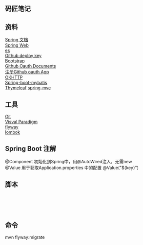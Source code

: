 ## 码匠笔记
## 资料
[Spring 文档](https://spring.io/guides)  
[Spring Web](https://sprinig.io/guides/gs/serving-web-content/)  
[es](https://elasticsearch.cn/explore)  
[Github deploy key](https://developer.github.com/v3/guides/managing-deploy-keys/#deplay-keys)  
[Bootstrap](https://v3.bootcss.com/getting-started)  
[Github Oauth Documents](https://developer.github.com/apps/building-oauth-apps/creating-an-oauth-app/)  
[注册Github oauth App](https://github.com/settings/applications/new)  
[OKHTTP](https://square.github.io/okhttp/)  
[Spring-boot-mybatis](https://docs.spring.io/spring-boot/docs/2.0.0.RC1/reference/htmlsingle/#boot-features-embedded-database-support)  
[Thymeleaf](https://www.thymeleaf.org/doc/tutorials/3.0/usingthymeleaf.html#setting-attribute-values)
[spring-mvc](https://docs.spring.io/spring/docs/current/spring-framework-reference/web.html#spring-web)  
  

## 工具
[Git](https://git-scm.com/download)  
[Visval Paradigm](https://www.visual-paradigm.com)  
[flyway](https://flywaydb.org/)  
[lombok](https://projectlombok.org/)
## Spring Boot 注解
@Component  初始化到Spring中，用@AutoWired注入，无需new  
@Value  用于获取Application.properties 中的配置 @Value("${key}")  


## 脚本
```sql






```  

## 命令
mvn flyway:migrate  
